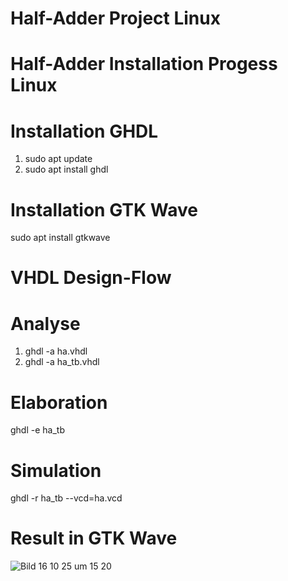 # Half-Adder Project Linux

# Half-Adder Installation Progess Linux

# Installation GHDL
1. sudo apt update
2. sudo apt install ghdl

# Installation GTK Wave
sudo apt install gtkwave

# VHDL Design-Flow
# Analyse
1. ghdl -a ha.vhdl
2. ghdl -a ha_tb.vhdl

# Elaboration 
ghdl -e ha_tb

# Simulation
ghdl -r ha_tb --vcd=ha.vcd

# Result in GTK Wave
![Bild 16 10 25 um 15 20](https://github.com/user-attachments/assets/1a0e4613-70f4-4f9a-8d2e-1287f26a8f74)


